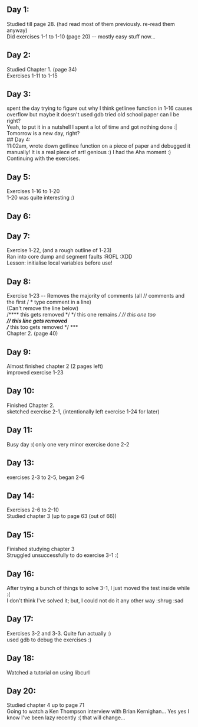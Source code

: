 ## Day 1:<br />
Studied till page 28. (had read most of them previously. re-read them anyway) <br />
Did exercises 1-1 to 1-10 (page 20) -- mostly easy stuff now... <br />
## Day 2:<br />
Studied Chapter 1. (page 34)<br />
Exercises 1-11 to 1-15

## Day 3:<br />
spent the day trying to figure out why I think getlinee function in 1-16 causes overflow but maybe it doesn't
used gdb tried old school paper can I be right?<br />
Yeah, to put it in a nutshell I spent a lot of time and got nothing done :| Tomorrow is a new day, right? <br /> ## Day 4:<br />
11:02am, wrote down getlinee function on a piece of paper and debugged it manually! It is a real piece of art! genious :) I had the Aha moment :)<br />
Continuing with the exercises.<br />

## Day 5:<br />
Exercises 1-16 to 1-20<br />
1-20 was quite interesting :)
## Day 6:<br />

## Day 7:<br />
Exercise 1-22, (and a rough outline of 1-23)<br />
Ran into core dump and segment faults :ROFL :XDD<br />
Lesson: initialise local variables before use!<br />
## Day 8:<br />
Exercise 1-23 -- Removes the majority of comments (all // comments and the first / * type comment in a line) <br />
(Can't remove the line below)<br />
/**** this gets removed */ */ this one remains */ // this one too ***<br />
// this line gets removed <br />
/**** this 
  too
  gets
  removed
*/ ***<br />
Chapter 2. (page 40)<br />
## Day 9:<br />
Almost finished chapter 2 (2 pages left)<br />
improved exercise 1-23<br />
## Day 10:<br />
Finished Chapter 2. <br />
sketched exercise 2-1, (intentionally left exercise 1-24 for later) <br />
## Day 11:<br />
Busy day :( only one very minor exercise done 2-2<br />
## Day 13:<br />
exercises 2-3 to 2-5, began 2-6<br />
## Day 14:<br />
Exercises 2-6 to 2-10<br />
Studied chapter 3 (up to page 63 (out of 66))<br />
## Day 15:<br />
Finished studying chapter 3<br />
Struggled unsuccessfully to do exercise 3-1 :(<br />
## Day 16:<br />
After trying a bunch of things to solve 3-1, I just moved the test inside while :(<br />
I don't think I've solved it; but, I could not do it any other way :shrug :sad<br />
## Day 17:<br />
Exercises 3-2 and 3-3. Quite fun actually :)<br />
used gdb to debug the exercises :)<br />
## Day 18:<br />
Watched a tutorial on using libcurl<br />
## Day 20:<br />
Studied chapter 4 up to page 71<br />
Going to watch a Ken Thompson interview with Brian Kernighan... Yes yes I know I've been lazy recently :( that will change...<br />
